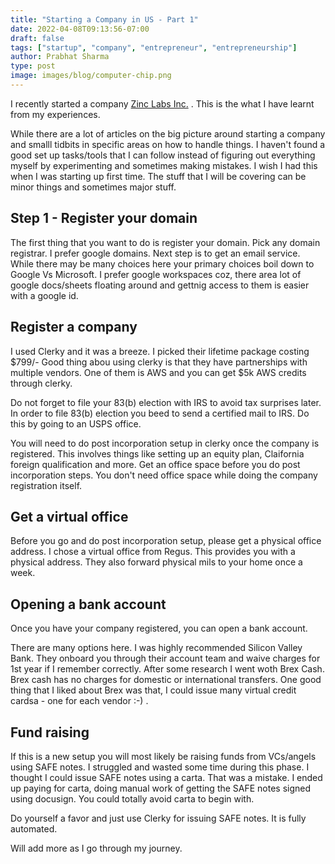 ```yaml
---
title: "Starting a Company in US - Part 1"
date: 2022-04-08T09:13:56-07:00
draft: false
tags: ["startup", "company", "entrepreneur", "entrepreneurship"]
author: Prabhat Sharma
type: post
image: images/blog/computer-chip.png
---
```


I recently started a company [Zinc Labs Inc.](https://www.zinclabs.io) . This is the what I have learnt from my experiences.

While there are a lot of articles on the big picture around starting a company and smalll tidbits in  specific areas on how to handle things. I haven't found a good set up tasks/tools that I can follow instead of figuring out everything myself by experimenting and sometimes making mistakes. I wish I had this when I was starting up first time. The stuff that I will be covering can be minor things and sometimes major stuff.

## Step 1 - Register your domain

The first thing that you want to do is register your domain. Pick any domain registrar. I prefer google domains. Next step is to get an email service. While there may be many choices here your primary choices boil down to Google Vs Microsoft. I prefer google workspaces coz, there area lot of google docs/sheets floating around and gettnig access to them is easier with a google id.

## Register a company
I used Clerky and it was a breeze. I picked their lifetime package costing $799/- Good thing abou using clerky is that they have partnerships with multiple vendors. One of them is AWS and you can get $5k AWS credits through clerky.

Do not forget to file your 83(b) election with IRS to avoid tax surprises later. In order to file 83(b) election you beed to send a certified mail to IRS. Do this by going to an USPS office.

You will need to do post incorporation setup in clerky once the company is registered. This involves things like setting up an equity plan, Claifornia foreign qualification and more. Get an office space before you do post incorporation steps. You don't need office space while doing the company registration itself.

## Get a virtual office

Before you go and do post incorporation setup, please get a physical office address. I chose a virtual office from Regus. This provides you with a physical address. They also forward physical mils to your home once a week.

## Opening a bank account
Once you have your company registered, you can open a bank account.

There are many options here. I was highly recommended Silicon Valley Bank. They onboard you through their account team and waive charges for 1st year if I remember correctly. After some research I went woth Brex Cash. Brex cash has no charges for domestic or international transfers. One good thing that I liked about Brex was that, I could issue many virtual credit cardsa - one for each vendor :-) .

## Fund raising

If this is a new setup you will most likely be raising funds from VCs/angels using SAFE notes. I struggled and wasted some time during this phase. I thought I could issue SAFE notes using a carta. That was a mistake. I ended up paying for carta, doing manual work of getting the SAFE notes signed using docusign. You could totally avoid carta to begin with.

Do yourself a favor and just use Clerky for issuing SAFE notes. It is fully automated.

Will add more as I go through my journey.




